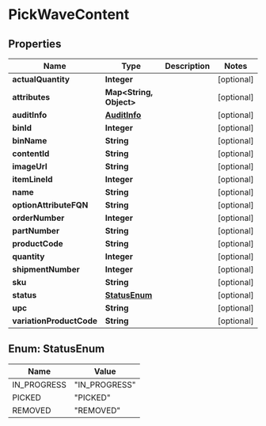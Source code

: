 
# PickWaveContent

## Properties
Name | Type | Description | Notes
------------ | ------------- | ------------- | -------------
**actualQuantity** | **Integer** |  |  [optional]
**attributes** | **Map&lt;String, Object&gt;** |  |  [optional]
**auditInfo** | [**AuditInfo**](AuditInfo.md) |  |  [optional]
**binId** | **Integer** |  |  [optional]
**binName** | **String** |  |  [optional]
**contentId** | **String** |  |  [optional]
**imageUrl** | **String** |  |  [optional]
**itemLineId** | **Integer** |  |  [optional]
**name** | **String** |  |  [optional]
**optionAttributeFQN** | **String** |  |  [optional]
**orderNumber** | **Integer** |  |  [optional]
**partNumber** | **String** |  |  [optional]
**productCode** | **String** |  |  [optional]
**quantity** | **Integer** |  |  [optional]
**shipmentNumber** | **Integer** |  |  [optional]
**sku** | **String** |  |  [optional]
**status** | [**StatusEnum**](#StatusEnum) |  |  [optional]
**upc** | **String** |  |  [optional]
**variationProductCode** | **String** |  |  [optional]


<a name="StatusEnum"></a>
## Enum: StatusEnum
Name | Value
---- | -----
IN_PROGRESS | &quot;IN_PROGRESS&quot;
PICKED | &quot;PICKED&quot;
REMOVED | &quot;REMOVED&quot;



